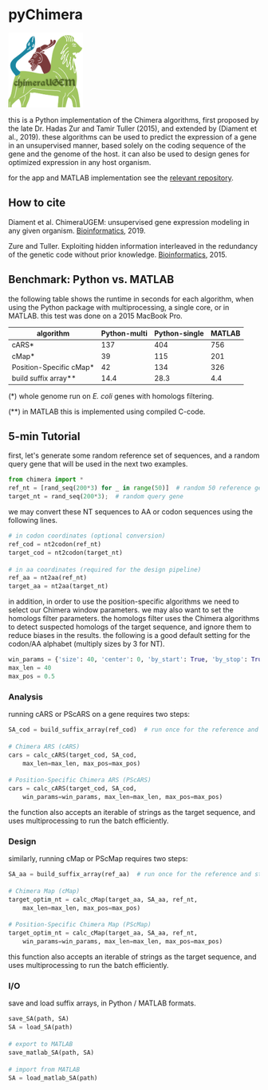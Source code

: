 # pyChimera

<img src="images/logo.png" width="150">

this is a Python implementation of the Chimera algorithms, first proposed by the late Dr. Hadas Zur and Tamir Tuller (2015), and extended by (Diament et al., 2019). these algorithms can be used to predict the expression of a gene in an unsupervised manner, based solely on the coding sequence of the gene and the genome of the host. it can also be used to design genes for optimized expression in any host organism.

for the app and MATLAB implementation see the [relevant repository](https://github.com/alondmnt/chimera/).

## How to cite

Diament et al. ChimeraUGEM: unsupervised gene expression modeling in any given organism. [Bioinformatics](https://doi.org/10.1093/bioinformatics/btz080), 2019.

Zure and Tuller. Exploiting hidden information interleaved in the redundancy of the genetic code without prior knowledge. [Bioinformatics](https://doi.org/10.1093/bioinformatics/btu797), 2015.

## Benchmark: Python vs. MATLAB

the following table shows the runtime in seconds for each algorithm, when using the Python package with multiprocessing, a single core, or in MATLAB. this test was done on a 2015 MacBook Pro.

| algorithm               | Python-multi | Python-single | MATLAB |
|-------------------------|--------------|---------------|--------|
| cARS*                   | 137          | 404           | 756    |
| cMap*                   | 39           | 115           | 201    |
| Position-Specific cMap* | 42           | 134           | 326    |
| build suffix array**    | 14.4         | 28.3          | 4.4    |

(*) whole genome run on *E. coli* genes with homologs filtering.

(**) in MATLAB this is implemented using compiled C-code.

## 5-min Tutorial

first, let's generate some random reference set of sequences, and a random query gene that will be used in the next two examples.

```python
from chimera import *
ref_nt = [rand_seq(200*3) for _ in range(50)]  # random 50 reference genes
target_nt = rand_seq(200*3);  # random query gene
```

we may convert these NT sequences to AA or codon sequences using the following lines.

```python
# in codon coordinates (optional conversion)
ref_cod = nt2codon(ref_nt)
target_cod = nt2codon(target_nt)

# in aa coordinates (required for the design pipeline)
ref_aa = nt2aa(ref_nt)
target_aa = nt2aa(target_nt)
```

in addition, in order to use the position-specific algorithms we need to select our Chimera window parameters. we may also want to set the homologs filter parameters. the homologs filter uses the Chimera algorithms to detect suspected homologs of the target sequence, and ignore them to reduce biases in the results. the following is a good default setting for the codon/AA alphabet (multiply sizes by 3 for NT).

```python
win_params = {'size': 40, 'center': 0, 'by_start': True, 'by_stop': True}
max_len = 40
max_pos = 0.5
```

### Analysis

running cARS or PScARS on a gene requires two steps:

```python
SA_cod = build_suffix_array(ref_cod)  # run once for the reference and store somewhere (see: save_SA)

# Chimera ARS (cARS)
cars = calc_cARS(target_cod, SA_cod,
    max_len=max_len, max_pos=max_pos)

# Position-Specific Chimera ARS (PScARS)
cars = calc_cARS(target_cod, SA_cod,
    win_params=win_params, max_len=max_len, max_pos=max_pos)
```

the function also accepts an iterable of strings as the target sequence, and uses multiprocessing to run the batch efficiently.

### Design

similarly, running cMap or PScMap requires two steps:

```python
SA_aa = build_suffix_array(ref_aa)  # run once for the reference and store somewhere (see: save_SA)

# Chimera Map (cMap)
target_optim_nt = calc_cMap(target_aa, SA_aa, ref_nt,
    max_len=max_len, max_pos=max_pos)

# Position-Specific Chimera Map (PScMap)
target_optim_nt = calc_cMap(target_aa, SA_aa, ref_nt,
    win_params=win_params, max_len=max_len, max_pos=max_pos)
```

this function also accepts an iterable of strings as the target sequence, and uses multiprocessing to run the batch efficiently.

### I/O

save and load suffix arrays, in Python / MATLAB formats.

```python
save_SA(path, SA)
SA = load_SA(path)

# export to MATLAB
save_matlab_SA(path, SA)

# import from MATLAB
SA = load_matlab_SA(path)
```
